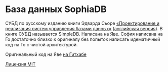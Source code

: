 # База данных SophiaDB

СУБД по русскому изданию книги Эдварда Сьоре [«Проектирование и реализация систем управления базами данных»](https://dmkpress.com/catalog/computer/databases/978-5-97060-488-5/) ([английская версия](https://www.amazon.com/Database-Design-Implementation-Data-Centric-Applications/dp/3030338355/ref=sr_1_2?dchild=1&keywords=Database+Design+and+Implementation&qid=1598001379&s=books&sr=1-2)). В книге СУБД называется SimpleDB. Написана на Яве. София написана на Го достаточно близко к оригиналу без попыток написать идематичный код на Го с чистой архитектурой.

Оригинальный код на Яве [на Гитхабе](https://github.com/LutherCS/sciore-simpledb-pub)

[Лицензия MIT](LICENSE)
